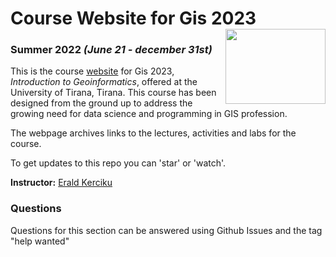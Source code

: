# Course Website for Gis 2023 <img src="docs/ucsb_logo.png" width=160 height = 120 align="right" />

### Summer 2022 *(June 21 - december 31st)*

This is the course [website](https://eraldkerciku.github.io/spds) for Gis 2023, *Introduction to Geoinformatics*, offered at the 
University of Tirana, Tirana. This course has been designed from the ground up to address the growing need for data science and programming in GIS profession.

The webpage archives links to the lectures, activities and labs for the course.

To get updates to this repo you can 'star' or 'watch'.

**Instructor:** [Erald Kerciku](http://eraldkerciku.github.io/)

### Questions

Questions for this section can be answered using Github Issues and the tag "help wanted"


